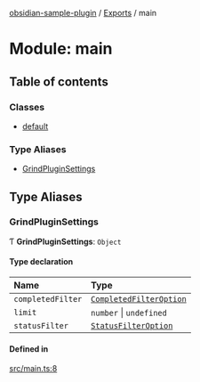 [obsidian-sample-plugin](../README.md) / [Exports](../modules.md) / main

# Module: main

## Table of contents

### Classes

- [default](../classes/main.default.md)

### Type Aliases

- [GrindPluginSettings](main.md#grindpluginsettings)

## Type Aliases

### GrindPluginSettings

Ƭ **GrindPluginSettings**: `Object`

#### Type declaration

| Name | Type |
| :------ | :------ |
| `completedFilter` | [`CompletedFilterOption`](components_TaskList.md#completedfilteroption) |
| `limit` | `number` \| `undefined` |
| `statusFilter` | [`StatusFilterOption`](components_TaskList.md#statusfilteroption) |

#### Defined in

[src/main.ts:8](https://github.com/dromse/personal-grind-manager/blob/f78d691/src/main.ts#L8)
